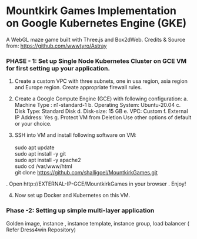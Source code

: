 # Mountkirk Games Implementation on Google Kubernetes Engine (GKE) 
A WebGL maze game built with Three.js and Box2dWeb. 
Credits & Source from: https://github.com/wwwtyro/Astray

### PHASE - 1: Set up Single Node Kubernetes Cluster on GCE VM for first setting up your application.
1. Create a custom VPC with three subnets, one in usa region, asia region and Europe region. Create appropriate firewall rules.

2. Create a Google Compute Engine (GCE) with following configuration:
a. Machine Type : n1-standard-1
b. Operating System: Ubuntu-20.04
c. Disk Type: Standard Disk
d. Disk-size: 15 GB
e. VPC: Custom
f. External IP Address: Yes
g. Protect VM from Deletion
Use other options of default or your choice.


3. SSH into VM and install following software on VM: <br/><br/>
sudo apt update <br/>
sudo apt install -y git <br/>
sudo apt install -y apache2 <br/>
sudo cd /var/www/html <br/>
git clone https://github.com/shalligoel/MountkirkGames.git <br/>

. Open http://EXTERNAL-IP-GCE/MountkirkGames in your browser
. Enjoy!

4. Now set up Docker and Kubernetes on this VM.





### Phase -2: Setting up simple multi-layer application
   Golden image, instance , instance template, instance group, load balancer ( Refer Dress4win Repository)

